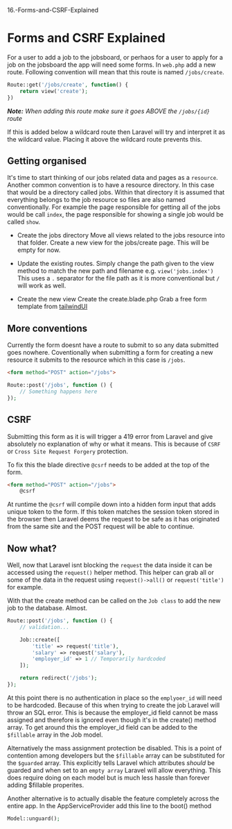 16.-Forms-and-CSRF-Explained
# Forms and CSRF Explained
For a user to add a job to the jobsboard, or perhaos for a user to apply for a job on the jobsboard the app will need some forms. In `web.php` add a new route. Following convention will mean that this route is named `/jobs/create`.

```php
Route::get('/jobs/create', function() {
    return view('create');
})
```
***Note:***  *When adding this route make sure it goes ABOVE the `/jobs/{id}` route*

If this is added below a wildcard route then Laravel will try and interpret it as the wildcard value. Placing it above the wildcard route prevents this. 

## Getting organised
It's time to start thinking of our jobs related data and pages as a `resource`. Another common convention is to have a resource directory. In this case that would be a directory called jobs. Within that directory it is assumed that everything belongs to the job resource so files are also named conventionally. For example the page responsible for getting all of the jobs would be call `index`, the page responsible for showing a single job would be called `show`.

- Create the jobs directory
    Move all views related to the jobs resource into that folder. Create a new view for the jobs/create page. This will be empty for now.

- Update the existing routes.
    Simply change the path given to the view method to match the new path and filename e.g. `view('jobs.index')` This uses a `.` separator for the file path as it is more conventional but `/` will work as well.

- Create the new view
    Create the create.blade.php Grab a free form template from [tailwindUI](https://tailwindcss.com/plus/ui-blocks/application-ui/forms/form-layouts)

## More conventions
Currently the form doesnt have a route to submit to so any data submitted goes nowhere. Coventionally when  submitting a form for creating a new resource it submits to the resource which in this case is `/jobs`.

```html
<form method="POST" action="/jobs">
```

```php
Route::post('/jobs', function () {
    // Something happens here
});
```

## CSRF
Submitting this form as it is will trigger a 419 error from Laravel and give absolutely no explanation of why or what it means. This is because of `CSRF` or `Cross Site Request Forgery` protection.

To fix this the blade directive `@csrf` needs to be added at the top of the form.

```html
<form method="POST" action="/jobs">
    @csrf
```

At runtime the `@csrf` will compile down into a hidden form input that adds unique token to the form. If this token matches the session token stored in the browser then Laravel deems the request to be safe as it has originated from the same site and the POST request will be able to continue.

## Now what?
Well, now that Laravel isnt blocking the `request` the data inside it can be accessed using the `request()` helper method. This helper can grab all or some of the data in the request using `request()->all()` or `request('title')` for example.

With that the create method can be called on the `Job class` to add the new job to the database. Almost.


```php
Route::post('/jobs', function () {
    // validation...

    Job::create([
        'title' => request('title'),
        'salary' => request('salary'),
        'employer_id' => 1 // Temporarily hardcoded
    ]);

    return redirect('/jobs');
});
```

At this point there is no authentication in place so the `emplyoer_id` will need to be hardcoded. Because of this when trying to create the job Laravel will throw an SQL error. This is because the employer_id field cannot be mass assigned and therefore is ignored even though it's in the create() method array. To get around this the employer_id field can be added to the `$fillable` array in the Job model.

Alternatively the mass assignment protection be disabled. This is a point of contention among developers but the `$fillable` array can be substituted for the `$guarded` array. This explicitly tells Laravel which attributes *should* be guarded and when set to an `empty array` Laravel will allow everything. This does require doing on each model but is much less hassle than forever adding $fillable properites.

Another alternative is to actually disable the feature completely across the entire app. In the AppServiceProvider add this line to the boot() method
```php
Model::unguard();
```


